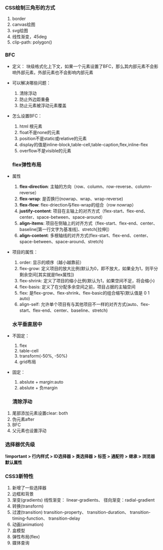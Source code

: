### CSS绘制三角形的方式 ###
1. border
2. canvas绘图
3. svg绘图
4. 线性渐变，45deg
5. clip-path: polygon()


### BFC ###
- 定义： 块级格式化上下文，如果一个元素设置了BFC，那么其内部元素不会影响外部元素，外部元素也不会影响内部元素
- 可以解决哪些问题：
  1. 清除浮动
  2. 防止外边距重叠
  3. 防止元素被浮动元素覆盖
- 怎么设置BFC：
  1. html 根元素
  2. float不是none的元素
  3. position不是static或relative的元素
  4. display的值是inline-block,table-cell,table-caption,flex,inline-flex
  5. overflow不是visible的元素


  ### flex弹性布局 ###
- 属性
  1. **flex-direction**: 主轴的方向（row、column、row-reverse、column-reverse）
  2. **flex-wrap**: 是否换行(nowrap、wrap、wrap-reverse)
  3. **flex-flow**: flex-driection与flex-wrap的组合（row nowrap）
  4. **justify-content**: 项目在主轴上的对齐方式（flex-start、flex-end、center、space-between、space-around）
  5. **align-items**: 项目在侧轴上的对齐方式（flex-start、flex-end、center、baseline[第一行文字为基准线]、stretch[拉伸]）
  6. **align-content**: 多根轴线的对齐方式(flex-start、flex-end、center、space-between、space-around、stretch)
- 项目的属性：
  1. order: 显示的顺序（越小越靠前）
  2. flex-grow: 定义项目的放大比例(默认为0，即不放大，如果全为1，则平分剩余空间[其实就是flex属性])
  3. flex-shrink: 定义了项目的缩小比例(默认为1，如果空间不足，将会缩小)
  4. flex-basis: 定义了在分配多余空间之前，项目占据的主轴空间
  5. flex: 是flex-grow、flex-shrink、flex-basic的组合缩写(默认值是 0 1 auto)
  6. align-self: 允许单个项目有与其他项目不一样的对齐方式(auto、flex-start、flex-end、center、baseline、stretch)


  ### 水平垂直居中 ### 
- 不固定：
  1. flex
  2. table-cell
  3. transform(-50%, -50%)
  4. grid布局
- 固定：
  1. abslute + margin:auto
  2. abslute + 负margin


  ### 清除浮动 ###
1. 尾部添加元素设置clear: both
2. 伪元素after
3. BFC
4. 父元素也设置浮动


### 选择器优先级 ###
**!important > 行内样式 > ID选择器 > 类选择器 > 标签 > 通配符 > 继承 > 浏览器默认属性**


### CSS3新特性 ###
1. 新增了一些选择器
2. 边框和背景
3. 渐变(gradients) 线性渐变： linear-gradients、  径向渐变：radial-gradient
4. 转换(transform)
5. 过渡(transition)  transition-property、 transition-duration、 transition-timing-function、 transition-delay
6. 动画(animation)
7. 盒模型
8. 弹性布局(flex)
9. 媒体查询